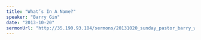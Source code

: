 ```yaml
---
title: "What’s In A Name?"
speaker: "Barry Gin"
date: "2013-10-20"
sermonUrl: "http://35.190.93.184/sermons/20131020_sunday_pastor_barry_whats_in_a_name.mp3"
---
```


